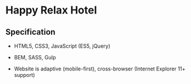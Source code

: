 # Happy Relax Hotel

## Specification

- HTML5, CSS3, JavaScript (ES5, jQuery)

- BEM, SASS, Gulp

- Website is adaptive (mobile-first), cross-browser (Internet Explorer 11+ support)

